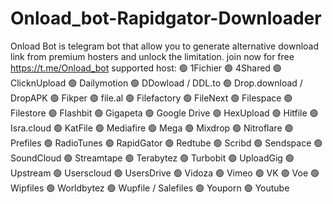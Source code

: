 # Onload_bot-Rapidgator-Downloader
Onload Bot is telegram bot that allow you to generate alternative download link from premium hosters and unlock the limitation.
join now for free
https://t.me/Onload_bot
supported host:
🟢 1Fichier
🟢 4Shared
🟢 ClicknUpload
🟢 Dailymotion
🟢 DDowload / DDL.to
🟢 Drop.download / DropAPK
🟢 Fikper
🟢 file.al
🟢 Filefactory
🟢 FileNext
🟢 Filespace
🟢 Filestore
🟢 Flashbit
🟢 Gigapeta
🟢 Google Drive
🟢 HexUpload
🟢 Hitfile
🟢 Isra.cloud
🟢 KatFile
🟢 Mediafire
🟢 Mega
🟢 Mixdrop
🟢 Nitroflare
🟢 Prefiles
🟢 RadioTunes
🟢 RapidGator
🟢 Redtube
🟢 Scribd
🟢 Sendspace
🟢 SoundCloud
🟢 Streamtape
🟢 Terabytez
🟢 Turbobit
🟢 UploadGig
🟢 Upstream
🟢 Userscloud
🟢 UsersDrive
🟢 Vidoza
🟢 Vimeo
🟢 VK
🟢 Voe
🟢 Wipfiles
🟢 Worldbytez
🟢 Wupfile / Salefiles
🟢 Youporn
🟢 Youtube
